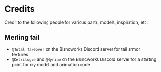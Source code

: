 # Credits
Credit to the following people for various parts, models, inspiration, etc:
## Merling tail
- `@Total Takeover` on the Blancworks Discord server for tail armor textures
- `@Detrilogue` and `@Nyrium` on the Blancworks Discord server for a starting point for my model and animation code

